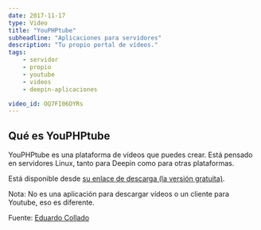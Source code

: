 ```yaml
---
date: 2017-11-17
type: Video
title: "YouPHPtube"
subheadline: "Aplicaciones para servidores"
description: "Tu propio portal de vídeos."
tags:
    - servidor
    - propio
    - youtube
    - videos
    - deepin-aplicaciones

video_id: OQ7FI06DYRs
---
```


## Qué es YouPHPtube

YouPHPtube es una plataforma de vídeos que puedes crear. Está pensado en servidores Linux, tanto para Deepin como para otras plataformas.

Está disponible desde [su enlace de descarga (la versión gratuita)](https://www.youphptube.com/).

Nota: No es una aplicación para descargar vídeos o un cliente para Youtube, eso es diferente.

Fuente: [Eduardo Collado](https://www.youtube.com/channel/UCtQ0vFvwnNJuQDnILjgxMeQ)
